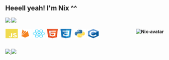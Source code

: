   <h2>
     <strong>Heeell yeah! I'm Nix ^^<strong>
  </h2>
  <div>
    <href="https://github.com/nikolaslopes">
      <img height="180em" src="https://github-readme-stats.vercel.app/api?username=nikolaslopes&show_icons=true&theme=dracula&include_all_commits=true&count_private=true"/>
      <img height="180em" src="https://github-readme-stats.vercel.app/api/top-langs/?username=nikolaslopes&layout=compact&langs_count=16&theme=dracula"/>
  <div>
  <div style="display: inline_block"><br>
    <img align="center" alt="Nix-Js" height="30" width="40" src="https://raw.githubusercontent.com/devicons/devicon/master/icons/javascript/javascript-plain.svg">
    <img align="center" alt="Nix-Firebase" height="30" width="40" src="https://raw.githubusercontent.com/devicons/devicon/master/icons/firebase/firebase-plain.svg">
    <img align="center" alt="Nix-React" height="30" width="40" src="https://raw.githubusercontent.com/devicons/devicon/master/icons/react/react-original.svg">
    <img align="center" alt="Nix-HTML" height="30" width="40" src="https://raw.githubusercontent.com/devicons/devicon/master/icons/html5/html5-original.svg">
    <img align="center" alt="Nix-CSS" height="30" width="40" src="https://raw.githubusercontent.com/devicons/devicon/master/icons/css3/css3-original.svg">
    <img align="center" alt="Nix-Python" height="30" width="40" src="https://raw.githubusercontent.com/devicons/devicon/master/icons/python/python-original.svg">
    <img align="center" alt="Nix-c" height="30" width="40" src="https://raw.githubusercontent.com/devicons/devicon/master/icons/c/c-original.svg">
    <img align="right" alt="Nix-avatar" src="">
  </div>
    <br><br>

    
   <div>
     <a href = "mailto: nikolaslopes.dev@gmail.com" target="_blank"><img src="https://img.shields.io/badge/-Gmail-%23333?style=for-the-badge&logo=gmail&logoColor=white" target="_blank"> </a>
    <a href="https://www.linkedin.com/in/nikolas-lopes-b06524209/" target="_blank"><img src="https://img.shields.io/badge/-LinkedIn-%230077B5?style=for-the-badge&logo=linkedin&logoColor=white" target="_blank"></a>
     </div>
 
